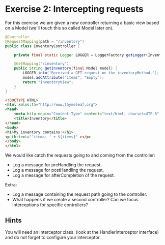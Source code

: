 # Exercise 2: Intercepting requests

For this exercise we are given a new controller returning a basic view based on a Model (we'll touch this so called Model later on).

```java
@Controller
@RequestMapping(path = "/inventory")
public class InventoryController {

    private final static Logger LOGGER = LoggerFactory.getLogger(InventoryController.class);

    @GetMapping("/inventory")
    public String getInventory(final Model model) {
        LOGGER.info("Received a GET request on the inventoryMethod.");
        model.addAttribute("items", "Empty");
        return "inventoryView";
    }
}
```

```html
<!DOCTYPE HTML>
<html xmlns:th="http://www.thymeleaf.org">
<head>
    <meta http-equiv="Content-Type" content="text/html; charset=UTF-8" />
    <title>Inventory</title>
</head>
<body>
<h1>My inventory contains:</h1>
<p th:text="'items: ' + ${items}" ></p>
</body>
</html>
```

We would like catch the requests going to and coming from the controller:

* Log a message for preHandling the request.
* Log a message for postHandling the request.
* Log a message for afterCompletion of the request.

Extra:

* Log a message containing the request path going to the controller.
* What happens if we create a second controller? Can we focus interceptions for specific controllers?

## Hints

You will need an interceptor class. (look at the HandlerInterceptor interface) and do not forget to configure your interceptor.